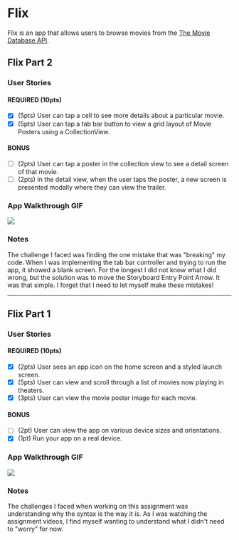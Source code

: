 # Flix

Flix is an app that allows users to browse movies from the [The Movie Database API](http://docs.themoviedb.apiary.io/#).

## Flix Part 2
### User Stories
#### REQUIRED (10pts)
- [X] (5pts) User can tap a cell to see more details about a particular movie.
- [X] (5pts) User can tap a tab bar button to view a grid layout of Movie Posters using a CollectionView.

#### BONUS
- [ ] (2pts) User can tap a poster in the collection view to see a detail screen of that movie.
- [ ] (2pts) In the detail view, when the user taps the poster, a new screen is presented modally where they can view the trailer.

### App Walkthrough GIF

![](https://i.imgur.com/OUDz5Ab.gif)

### Notes

The challenge I faced was finding the one mistake that was "breaking" my code. When I was implementing the tab bar controller and trying to run the app, it showed a blank screen. For the longest I did not know what I did wrong, but the solution was to move the Storyboard Entry Point Arrow. It was that simple. I forget that I need to let myself make these mistakes!

---

## Flix Part 1
### User Stories
#### REQUIRED (10pts)
- [x] (2pts) User sees an app icon on the home screen and a styled launch screen.
- [x] (5pts) User can view and scroll through a list of movies now playing in theaters.
- [x] (3pts) User can view the movie poster image for each movie.

#### BONUS
- [ ] (2pt) User can view the app on various device sizes and orientations.
- [x] (1pt) Run your app on a real device.

### App Walkthrough GIF

![](https://i.imgur.com/9JKlCrb.gif)

### Notes
The challenges I faced when working on this assignment was understanding why the syntax is the way it is. As I was watching the assignment videos, I find myself wanting to understand what I didn't need to "worry" for now. 
